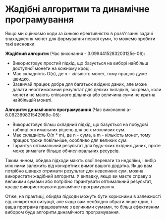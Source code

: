 # Жадібні алгоритми та динамічне програмування

Якщо ми оцінюємо коди за їхньою ефективністю в розв'язанні задачі знаходження монет для формування певної суми, то можемо зробити такі висновки:

**Жадібний алгоритм**
(Час виконання - 3.0994415283203125e-06):
- Використовує простий підхід, що базується на виборі найбільш доступної монети на кожному кроці.
- Має складність O(n), де n - кількість монет, тому працює дуже швидко.
- Зазвичай працює добре для багатьох вхідних даних, але може давати неоптимальний результат для деяких випадків, зокрема, коли монети не мають спільного дільника або величина суми не кратна найбільшій монеті.

**Алгоритм динамічного програмування**
(Час виконання а- 8.082389831542969e-05):
- Використовує більш складний підхід, що базується на побудові таблиці оптимальних рішень для всіх можливих сум.
- Має складність O(n * m), де n - сума, а m - кількість монет, тому працює трохи повільніше, особливо для великих сум.
- Гарантує оптимальний результат для будь-яких вхідних даних, проте може вимагати більше обчислювальних ресурсів.

Таким чином, обидва підходи мають свої переваги та недоліки, і вибір між ними залежить від конкретних вимог вашого додатка. Якщо вам потрібно швидко отримати результат для невеликих сум, можна використати жадібний алгоритм. У випадку, якщо ви маєте справу з великими сумами або потрібно гарантувати оптимальний результат, краще використовувати динамічне програмування.

Отже, на практиці, обидва підходи можуть бути корисними в залежності від конкретної ситуації, але якщо вам необхідно обрати лише один, і ваша програма працюватиме з великими сумами, то більш ефективним вибором буде алгоритм динамічного програмування.